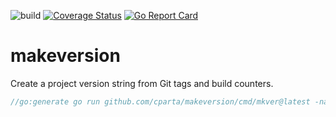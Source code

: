 ![build](https://github.com/cparta/makeversion/actions/workflows/go.yml/badge.svg)
[![Coverage Status](https://coveralls.io/repos/github/cparta/makeversion/badge.svg?branch=main)](https://coveralls.io/github/cparta/makeversion?branch=main)
[![Go Report Card](https://goreportcard.com/badge/github.com/cparta/makeversion)](https://goreportcard.com/report/github.com/cparta/makeversion)

# makeversion
Create a project version string from Git tags and build counters.

```go
//go:generate go run github.com/cparta/makeversion/cmd/mkver@latest -name packagename -out version.gen.go
```
